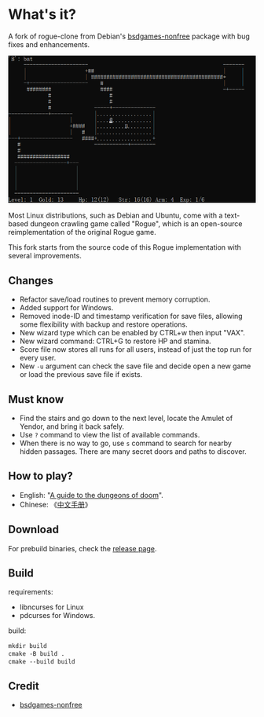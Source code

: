 # What's it?

A fork of rogue-clone from Debian's [bsdgames-nonfree](https://packages.debian.org/bookworm/bsdgames-nonfree) package with bug fixes and enhancements. 

![](doc/game.png)

Most Linux distributions, such as Debian and Ubuntu, come with a text-based dungeon crawling game called "Rogue", which is an open-source reimplementation of the original Rogue game.

This fork starts from the source code of this Rogue implementation with several improvements.

## Changes

- Refactor save/load routines to prevent memory corruption.
- Added support for Windows.
- Removed inode-ID and timestamp verification for save files, allowing some flexibility with backup and restore operations.
- New wizard type which can be enabled by CTRL+w then input "VAX".
- New wizard command: CTRL+G to restore HP and stamina.
- Score file now stores all runs for all users, instead of just the top run for every user.
- New `-u` argument can check the save file and decide open a new game or load the previous save file if exists.

## Must know

- Find the stairs and go down to the next level, locate the Amulet of Yendor, and bring it back safely.
- Use `?` command to view the list of available commands.
- When there is no way to go, use `s` command to search for nearby hidden passages. There are many secret doors and paths to discover.

## How to play?

- English: "[A guide to the dungeons of doom](doc/a-guide-to-the-dungeons-of-doom)".
- Chinese: 《[中文手册](doc/RogueChinese.md)》

## Download

For prebuild binaries, check the [release page](releases).

## Build

requirements:

- libncurses for Linux
- pdcurses for Windows.

build:

```batch
mkdir build
cmake -B build .
cmake --build build
```

## Credit

- [bsdgames-nonfree](https://packages.debian.org/bookworm/bsdgames-nonfree)


